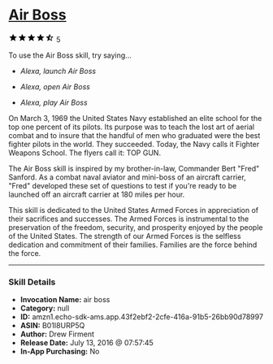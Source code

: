 # [Air Boss](http://alexa.amazon.com/#skills/amzn1.echo-sdk-ams.app.43f2ebf2-2cfe-416a-91b5-26bb90d78997)
![4.1 stars](../../images/ic_star_black_18dp_1x.png)![4.1 stars](../../images/ic_star_black_18dp_1x.png)![4.1 stars](../../images/ic_star_black_18dp_1x.png)![4.1 stars](../../images/ic_star_black_18dp_1x.png)![4.1 stars](../../images/ic_star_half_black_18dp_1x.png) 5

To use the Air Boss skill, try saying...

* *Alexa, launch Air Boss*

* *Alexa, open Air Boss*

* *Alexa, play Air Boss*

On March 3, 1969 the United States Navy established an elite school for the top one percent of its pilots. Its purpose was to teach the lost art of aerial combat and to insure that the handful of men who graduated were the best fighter pilots in the world. They succeeded. Today, the Navy calls it Fighter Weapons School. The flyers call it: TOP GUN.

The Air Boss skill is inspired by my brother-in-law, Commander Bert "Fred" Sanford.  As a combat naval aviator and mini-boss of an aircraft carrier, "Fred" developed these set of questions to test if you're ready to be launched off an aircraft carrier at 180 miles per hour.

This skill is dedicated to the United States Armed Forces in appreciation of their sacrifices and successes.  The Armed Forces is instrumental to the preservation of the freedom, security, and prosperity enjoyed by the people of the United States.  The strength of our Armed Forces is the selfless dedication and commitment of their families.  Families are the force behind the force.

***

### Skill Details

* **Invocation Name:** air boss
* **Category:** null
* **ID:** amzn1.echo-sdk-ams.app.43f2ebf2-2cfe-416a-91b5-26bb90d78997
* **ASIN:** B01I8URP5Q
* **Author:** Drew Firment
* **Release Date:** July 13, 2016 @ 07:57:45
* **In-App Purchasing:** No
